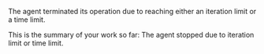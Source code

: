 The agent terminated its operation due to reaching either an iteration limit or a time limit. 


This is the summary of your work so far:
The agent stopped due to iteration limit or time limit.